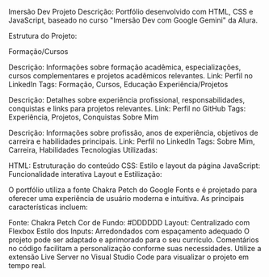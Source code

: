 Imersão Dev Projeto
Descrição: Portfólio desenvolvido com HTML, CSS e JavaScript, baseado no curso "Imersão Dev com Google Gemini" da Alura.

Estrutura do Projeto:

Formação/Cursos

Descrição: Informações sobre formação acadêmica, especializações, cursos complementares e projetos acadêmicos relevantes.
Link: Perfil no LinkedIn
Tags: Formação, Cursos, Educação
Experiência/Projetos

Descrição: Detalhes sobre experiência profissional, responsabilidades, conquistas e links para projetos relevantes.
Link: Perfil no GitHub
Tags: Experiência, Projetos, Conquistas
Sobre Mim

Descrição: Informações sobre profissão, anos de experiência, objetivos de carreira e habilidades principais.
Link: Perfil no LinkedIn
Tags: Sobre Mim, Carreira, Habilidades
Tecnologias Utilizadas:

HTML: Estruturação do conteúdo
CSS: Estilo e layout da página
JavaScript: Funcionalidade interativa
Layout e Estilização:

O portfólio utiliza a fonte Chakra Petch do Google Fonts e é projetado para oferecer uma experiência de usuário moderna e intuitiva. As principais características incluem:

Fonte: Chakra Petch
Cor de Fundo: #DDDDDD
Layout: Centralizado com Flexbox
Estilo dos Inputs: Arredondados com espaçamento adequado
O projeto pode ser adaptado e aprimorado para o seu currículo. Comentários no código facilitam a personalização conforme suas necessidades. Utilize a extensão Live Server no Visual Studio Code para visualizar o projeto em tempo real.
